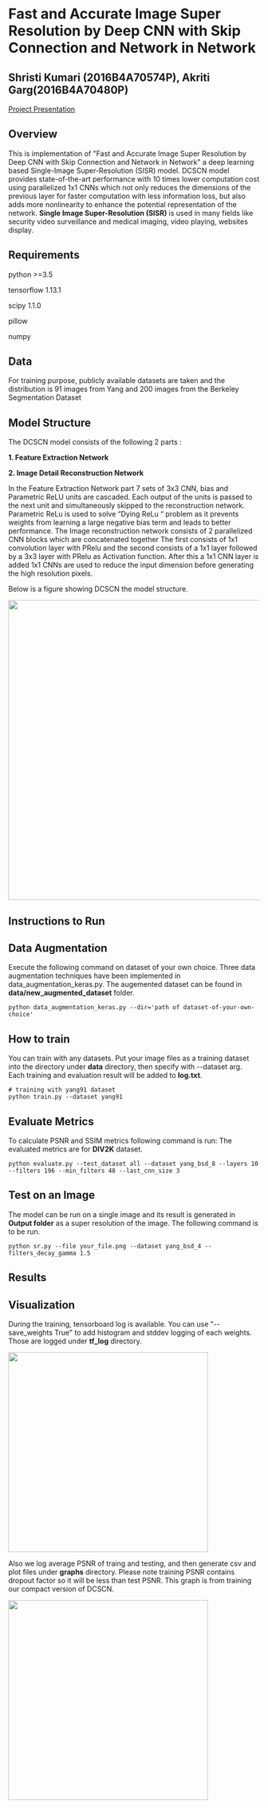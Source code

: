 # Fast and Accurate Image Super Resolution by Deep CNN with Skip Connection and Network in Network

## Shristi Kumari (2016B4A70574P), Akriti Garg(2016B4A70480P)

[Project Presentation](https://github.com/ShristiK/DCSCN-super-resolution-NNFL-Dessign-Project/blob/master/NNFL%20Design%20Project.pdf)

## Overview

This is implementation of "Fast and Accurate Image Super Resolution by Deep CNN with Skip Connection and Network in Network" a deep learning based Single-Image Super-Resolution (SISR) model. DCSCN model provides state-of-the-art performance with 10 times lower computation cost using parallelized 1x1 CNNs which not only reduces the dimensions of the previous layer for faster computation with less information loss, but also adds more nonlinearity to enhance the potential representation of the network. **Single Image Super-Resolution (SISR)** is used in many fields like security video surveillance and medical imaging, video playing, websites display.

## Requirements

python >=3.5

tensorflow 1.13.1

scipy 1.1.0

pillow

numpy

## Data
For training purpose, publicly available datasets are taken and the distribution is 91 images from Yang  and 200 images from the Berkeley Segmentation Dataset

## Model Structure

The DCSCN model consists of the following 2 parts : 

**1. Feature Extraction Network**

**2. Image Detail Reconstruction Network**

In the Feature Extraction Network part 7 sets of 3x3 CNN, bias and Parametric ReLU units are cascaded. Each output of the units is passed to the next unit and simultaneously skipped to the reconstruction network.
Parametric ReLu is used to solve “Dying ReLu “ problem as it prevents weights from learning a large negative bias term and leads to better performance.
The Image reconstruction network consists of 2 parallelized CNN blocks which are concatenated together
The first consists of 1x1 convolution layer with PRelu and the second consists of a 1x1 layer followed by a 3x3 layer with PRelu as Activation function. After this  a 1x1 CNN layer is added
1x1 CNNs are used to reduce the input dimension  before generating the high resolution  pixels.

Below is a figure showing DCSCN the model structure.

<img src = "https://raw.githubusercontent.com/jiny2001/dcscn-super-resolution/master/documents/compare.png" width="600">

## Instructions to Run

## Data Augmentation
Execute the following command on dataset of your own choice. Three data augmentation techniques have been implemented in data_augmentation_keras.py. The augemented dataset can be found in **data/new_augmented_dataset** folder.


```
python data_augmentation_keras.py --dir='path of dataset-of-your-own-choice'

```


## How to train

You can train with any datasets. Put your image files as a training dataset into the directory under **data** directory, then specify with --dataset arg. 
Each training and evaluation result will be added to **log.txt**.

```
# training with yang91 dataset
python train.py --dataset yang91
```

## Evaluate Metrics
To calculate PSNR and SSIM metrics following command is run:
The evaluated metrics are for **DIV2K** dataset.

```
python evaluate.py --test_dataset all --dataset yang_bsd_8 --layers 10 --filters 196 --min_filters 48 --last_cnn_size 3

```

## Test on an Image

The model can be run on a single image and its result is generated in **Output folder** as a super resolution of the image.
The following command is to be run.

```
python sr.py --file your_file.png --dataset yang_bsd_4 --filters_decay_gamma 1.5 
```

## Results




## Visualization

During the training, tensorboard log is available. You can use "--save_weights True" to add histogram and stddev logging of each weights. Those are logged under **tf_log** directory.

<img src="https://raw.githubusercontent.com/jiny2001/dcscn-super-resolution/master/documents/model.png" width="400">

Also we log average PSNR of traing and testing, and then generate csv and plot files under **graphs** directory. Please note training PSNR contains dropout factor so it will be less than test PSNR. This graph is from training our compact version of DCSCN.

<img src="https://raw.githubusercontent.com/jiny2001/dcscn-super-resolution/master/documents/graph.png" width="400">
